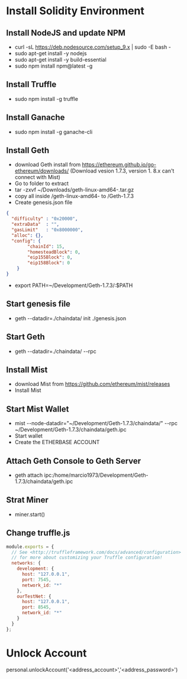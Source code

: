 # Install Solidity Environment

## Install NodeJS and update NPM

* curl -sL https://deb.nodesource.com/setup_9.x | sudo -E bash -
* sudo apt-get install -y nodejs
* sudo apt-get install -y build-essential
* sudo npm install npm@latest -g


## Install Truffle
* sudo npm install -g truffle 


## Install Ganache
* sudo npm install -g ganache-cli


## Install Geth
* download Geth install from https://ethereum.github.io/go-ethereum/downloads/ (Download vesion 1.7.3, version 1.
8.x can't connect with Mist)
* Go to folder to extract
* tar -zxvf ~/Downloads/geth-linux-amd64-<version>.tar.gz
* copy all inside /geth-linux-amd64-<version> to /Geth-1.7.3
* Create genesis.json file
```json
{
  "difficulty" : "0x20000",
  "extraData"  : "",
  "gasLimit"   : "0x8000000",
  "alloc": {},
  "config": {
        "chainId": 15,
        "homesteadBlock": 0,
        "eip155Block": 0,
        "eip158Block": 0
    }
}
```
* export PATH=~/Development/Geth-1.7.3/:$PATH


## Start genesis file
* geth --datadir=./chaindata/ init ./genesis.json


## Start Geth
* geth --datadir=./chaindata/ --rpc


## Install Mist
* download Mist from https://github.com/ethereum/mist/releases
* Install Mist


## Start Mist Wallet
* mist --node-datadir="~/Development/Geth-1.7.3/chaindata/" --rpc ~/Development/Geth-1.7.3/chaindata/geth.ipc
* Start wallet
* Create the ETHERBASE ACCOUNT


## Attach Geth Console to Geth Server
* geth attach ipc:/home/marcio1973/Development/Geth-1.7.3/chaindata/geth.ipc 


## Strat Miner
* miner.start()

## Change truffle.js
```javascript
module.exports = {
  // See <http://truffleframework.com/docs/advanced/configuration>
  // for more about customizing your Truffle configuration!
  networks: {
    development: {
      host: "127.0.0.1",
      port: 7545,
      network_id: "*"
    },
    ourTestNet: {
      host: "127.0.0.1",
      port: 8545,
      network_id: "*" 
    }
  }
};
```

# Unlock Account
personal.unlockAccount('<address_account>','<address_password>')


# 
